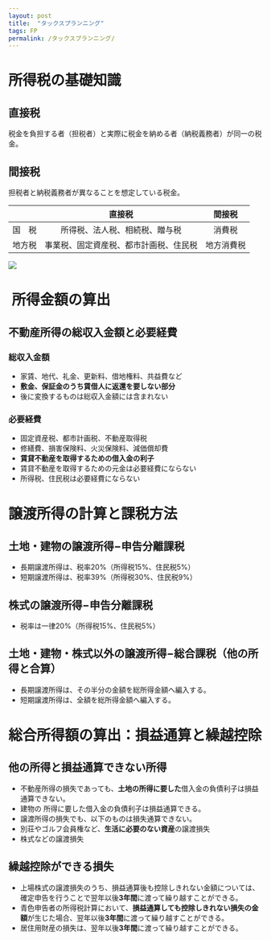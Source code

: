 ```yaml
---
layout: post
title:  "タックスプランニング"
tags: FP
permalink: /タックスプランニング/
---
```


# 所得税の基礎知識
## 直接税
税金を負担する者（担税者）と実際に税金を納める者（納税義務者）が同一の税金。
## 間接税
担税者と納税義務者が異なることを想定している税金。

||直接税|間接税|
|:--:|:--:|:--:|
|国　税|所得税、法人税、相続税、贈与税|消費税|
|地方税|事業税、固定資産税、都市計画税、住民税|地方消費税|

![]({{site.baseurl}}/assets/images/tax.png)

#  所得金額の算出
## 不動産所得の総収入金額と必要経費
### 総収入金額
- 家賃、地代、礼金、更新料、借地権料、共益費など
- **敷金、保証金のうち賃借人に返還を要しない部分**
- 後に変換するものは総収入金額には含まれない
### 必要経費
- 固定資産税、都市計画税、不動産取得税
- 修繕費、損害保険料、火災保険料、減価償却費
- **賃貸不動産を取得するための借入金の利子**
- 賃貸不動産を取得するための元金は必要経費にならない
- 所得税、住民税は必要経費にならない

# 譲渡所得の計算と課税方法
## 土地・建物の譲渡所得−申告分離課税
- 長期譲渡所得は、税率20%（所得税15%、住民税5%）
- 短期譲渡所得は、税率39%（所得税30%、住民税9%）

## 株式の譲渡所得−申告分離課税
- 税率は一律20%（所得税15%、住民税5%）
## 土地・建物・株式以外の譲渡所得−総合課税（他の所得と合算）
- 長期譲渡所得は、その半分の金額を総所得金額へ編入する。
- 短期譲渡所得は、全額を総所得金額へ編入する。

# 総合所得額の算出：損益通算と繰越控除
## 他の所得と損益通算できない所得
- 不動産所得の損失であっても、**土地の所得に要した**借入金の負債利子は損益通算できない。
 - 建物の 所得に要した借入金の負債利子は損益通算できる。
- 譲渡所得の損失でも、以下のものは損失通算できない。
 - 別荘やゴルフ会員権など、**生活に必要のない資産**の譲渡損失
 - 株式などの譲渡損失
## 繰越控除ができる損失
- 上場株式の譲渡損失のうち、損益通算後も控除しきれない金額については、確定申告を行うことで翌年以後**3年間**に渡って繰り越すことができる。
- 青色申告者の所得税計算において、**損益通算しても控除しきれない損失の金額**が生じた場合、翌年以後**3年間**に渡って繰り越すことができる。
- 居住用財産の損失は、翌年以後**3年間**に渡って繰り越すことができる。


